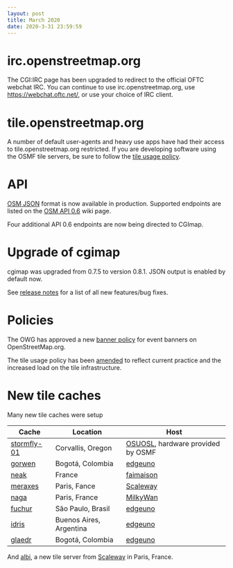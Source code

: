 ```yaml
---
layout: post
title: March 2020
date: 2020-3-31 23:59:59
---
```


# irc.openstreetmap.org

The CGI:IRC page has been upgraded to redirect to the official OFTC webchat IRC. You can continue to use irc.openstreetmap.org, use https://webchat.oftc.net/, or use your choice of IRC client.

# tile.openstreetmap.org

A number of default user-agents and heavy use apps have had their access to tile.openstreetmap.org restricted. If you are developing software using the OSMF tile servers, be sure to follow the [tile usage policy](/policies/tiles/).

# API

[OSM JSON](https://wiki.openstreetmap.org/wiki/OSM_JSON) format is now available in production. Supported endpoints are listed on the [OSM API 0.6](https://wiki.openstreetmap.org/wiki/API_v0.6#JSON_Format) wiki page.

Four additional API 0.6 endpoints are now being directed to CGImap.

# Upgrade of cgimap

cgimap was upgraded from 0.7.5 to version 0.8.1. JSON output is enabled by default now.

See [release notes](https://github.com/zerebubuth/openstreetmap-cgimap/releases) for a list of all new features/bug fixes.

# Policies

The OWG has approved a new [banner policy](/policies/banner/) for event banners on OpenStreetMap.org.

The tile usage policy has been [amended](https://github.com/openstreetmap/owg-website/pull/60/files) to reflect current practice and the increased load on the tile infrastructure.

# New tile caches

Many new tile caches were setup

Cache | Location | Host
------|----------|--------
[stormfly-01](https://hardware.openstreetmap.org/servers/stormfly-01.openstreetmap.org/) | Corvallis, Oregon | [OSUOSL](https://osuosl.org/), hardware provided by OSMF
[gorwen](https://hardware.openstreetmap.org/servers/gorwen.openstreetmap.org/) | Bogotá, Colombia | [edgeuno](https://www.edgeuno.com/)
[neak](https://hardware.openstreetmap.org/servers/neak.openstreetmap.org/) | France | [faimaison](https://www.faimaison.net/)
[meraxes](https://hardware.openstreetmap.org/servers/meraxes.openstreetmap.org/) | Paris, Fance | [Scaleway](https://www.scaleway.com/)
[naga](https://hardware.openstreetmap.org/servers/naga.openstreetmap.org/) | Paris, France | [MilkyWan](https://milkywan.fr/)
[fuchur](https://hardware.openstreetmap.org/servers/fuchur.openstreetmap.org/) | São Paulo, Brasil | [edgeuno](https://www.edgeuno.com/)
[idris](https://hardware.openstreetmap.org/servers/idris.openstreetmap.org/) | Buenos Aires, Argentina | [edgeuno](https://www.edgeuno.com/)
[glaedr](https://hardware.openstreetmap.org/servers/glaedr.openstreetmap.org/) | Bogotá, Colombia | [edgeuno](https://www.edgeuno.com/)

And [albi](https://hardware.openstreetmap.org/servers/albi.openstreetmap.org/), a new tile server from [Scaleway](https://www.scaleway.com/) in Paris, France.
